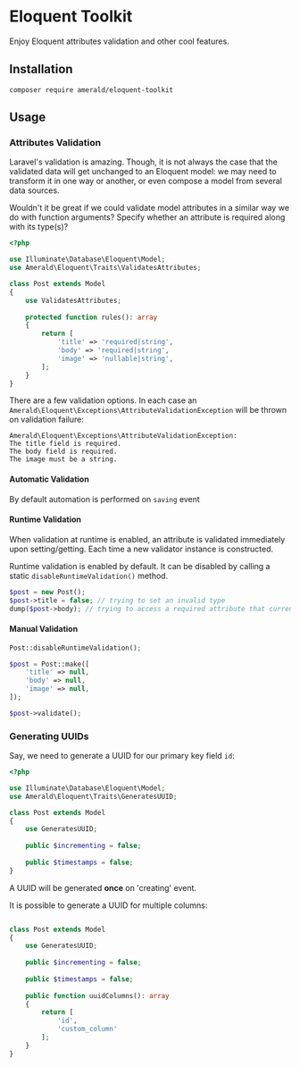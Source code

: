 # Eloquent Toolkit
Enjoy Eloquent attributes validation and other cool features.

## Installation
```
composer require amerald/eloquent-toolkit
```

## Usage
### Attributes Validation
Laravel's validation is amazing. 
Though, it is not always the case that the validated data will get unchanged to an Eloquent model: 
we may need to transform it in one way or another, or even compose a model from several data sources.

Wouldn't it be great if we could validate model attributes in a similar way we do with function arguments?
Specify whether an attribute is required along with its type(s)?

```php
<?php

use Illuminate\Database\Eloquent\Model;
use Amerald\Eloquent\Traits\ValidatesAttributes;

class Post extends Model
{
    use ValidatesAttributes;
    
    protected function rules(): array
    {
        return [
            'title' => 'required|string',
            'body' => 'required|string',
            'image' => 'nullable|string',
        ];
    }
}
```

There are a few validation options. In each case an `Amerald\Eloquent\Exceptions\AttributeValidationException` will be thrown on validation failure:
```
Amerald\Eloquent\Exceptions\AttributeValidationException: 
The title field is required.
The body field is required.
The image must be a string.
```

#### Automatic Validation
By default automation is performed on `saving` event

#### Runtime Validation
When validation at runtime is enabled, an attribute is validated immediately upon setting/getting.
Each time a new validator instance is constructed.

Runtime validation is enabled by default. It can be disabled by calling a static `disableRuntimeValidation()` method.

```php
$post = new Post();
$post->title = false; // trying to set an invalid type
dump($post->body); // trying to access a required attribute that currently is null
```

#### Manual Validation
```php
Post::disableRuntimeValidation();

$post = Post::make([
    'title' => null,
    'body' => null,
    'image' => null,
]);

$post->validate();
```

### Generating UUIDs
Say, we need to generate a UUID for our primary key field `id`:

```php
<?php

use Illuminate\Database\Eloquent\Model;
use Amerald\Eloquent\Traits\GeneratesUUID;

class Post extends Model
{
    use GeneratesUUID;
    
    public $incrementing = false;
    
    public $timestamps = false;
}
```

A UUID will be generated **once** on 'creating' event. 

It is possible to generate a UUID for multiple columns:

```php

class Post extends Model
{
    use GeneratesUUID;
    
    public $incrementing = false;
        
    public $timestamps = false;
    
    public function uuidColumns(): array
    {
        return [
            'id',
            'custom_column'
        ];
    }
}
```
